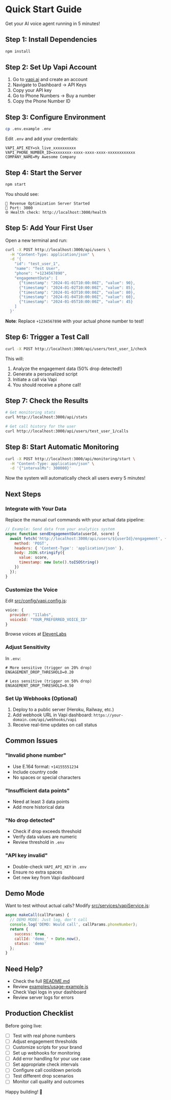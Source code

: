 # Quick Start Guide

Get your AI voice agent running in 5 minutes!

## Step 1: Install Dependencies

```bash
npm install
```

## Step 2: Set Up Vapi Account

1. Go to [vapi.ai](https://vapi.ai) and create an account
2. Navigate to Dashboard → API Keys
3. Copy your API key
4. Go to Phone Numbers → Buy a number
5. Copy the Phone Number ID

## Step 3: Configure Environment

```bash
cp .env.example .env
```

Edit `.env` and add your credentials:

```env
VAPI_API_KEY=sk_live_xxxxxxxxxx
VAPI_PHONE_NUMBER_ID=xxxxxxxx-xxxx-xxxx-xxxx-xxxxxxxxxxxx
COMPANY_NAME=My Awesome Company
```

## Step 4: Start the Server

```bash
npm start
```

You should see:

```
🚀 Revenue Optimization Server Started
📍 Port: 3000
🌐 Health check: http://localhost:3000/health
```

## Step 5: Add Your First User

Open a new terminal and run:

```bash
curl -X POST http://localhost:3000/api/users \
  -H "Content-Type: application/json" \
  -d '{
    "id": "test_user_1",
    "name": "Test User",
    "phone": "+1234567890",
    "engagementData": [
      {"timestamp": "2024-01-01T10:00:00Z", "value": 90},
      {"timestamp": "2024-01-02T10:00:00Z", "value": 85},
      {"timestamp": "2024-01-03T10:00:00Z", "value": 80},
      {"timestamp": "2024-01-04T10:00:00Z", "value": 60},
      {"timestamp": "2024-01-05T10:00:00Z", "value": 45}
    ]
  }'
```

**Note**: Replace `+1234567890` with your actual phone number to test!

## Step 6: Trigger a Test Call

```bash
curl -X POST http://localhost:3000/api/users/test_user_1/check
```

This will:
1. Analyze the engagement data (50% drop detected!)
2. Generate a personalized script
3. Initiate a call via Vapi
4. You should receive a phone call!

## Step 7: Check the Results

```bash
# Get monitoring stats
curl http://localhost:3000/api/stats

# Get call history for the user
curl http://localhost:3000/api/users/test_user_1/calls
```

## Step 8: Start Automatic Monitoring

```bash
curl -X POST http://localhost:3000/api/monitoring/start \
  -H "Content-Type: application/json" \
  -d '{"intervalMs": 300000}'
```

Now the system will automatically check all users every 5 minutes!

## Next Steps

### Integrate with Your Data

Replace the manual curl commands with your actual data pipeline:

```javascript
// Example: Send data from your analytics system
async function sendEngagementData(userId, score) {
  await fetch('http://localhost:3000/api/users/${userId}/engagement', {
    method: 'POST',
    headers: { 'Content-Type': 'application/json' },
    body: JSON.stringify({
      value: score,
      timestamp: new Date().toISOString()
    })
  });
}
```

### Customize the Voice

Edit [src/config/vapi.config.js](src/config/vapi.config.js):

```javascript
voice: {
  provider: "11labs",
  voiceId: "YOUR_PREFERRED_VOICE_ID"
}
```

Browse voices at [ElevenLabs](https://elevenlabs.io/voice-library)

### Adjust Sensitivity

In `.env`:

```env
# More sensitive (trigger on 20% drop)
ENGAGEMENT_DROP_THRESHOLD=0.20

# Less sensitive (trigger on 50% drop)
ENGAGEMENT_DROP_THRESHOLD=0.50
```

### Set Up Webhooks (Optional)

1. Deploy to a public server (Heroku, Railway, etc.)
2. Add webhook URL in Vapi dashboard: `https://your-domain.com/api/webhooks/vapi`
3. Receive real-time updates on call status

## Common Issues

### "Invalid phone number"
- Use E.164 format: `+14155551234`
- Include country code
- No spaces or special characters

### "Insufficient data points"
- Need at least 3 data points
- Add more historical data

### "No drop detected"
- Check if drop exceeds threshold
- Verify data values are numeric
- Review threshold in `.env`

### "API key invalid"
- Double-check `VAPI_API_KEY` in `.env`
- Ensure no extra spaces
- Get new key from Vapi dashboard

## Demo Mode

Want to test without actual calls? Modify [src/services/vapiService.js](src/services/vapiService.js):

```javascript
async makeCall(callParams) {
  // DEMO MODE: Just log, don't call
  console.log('DEMO: Would call', callParams.phoneNumber);
  return {
    success: true,
    callId: 'demo_' + Date.now(),
    status: 'demo'
  };
}
```

## Need Help?

- Check the full [README.md](README.md)
- Review [examples/usage-example.js](examples/usage-example.js)
- Check Vapi logs in your dashboard
- Review server logs for errors

## Production Checklist

Before going live:

- [ ] Test with real phone numbers
- [ ] Adjust engagement thresholds
- [ ] Customize scripts for your brand
- [ ] Set up webhooks for monitoring
- [ ] Add error handling for your use case
- [ ] Set appropriate check intervals
- [ ] Configure call cooldown periods
- [ ] Test different drop scenarios
- [ ] Monitor call quality and outcomes

Happy building! 🚀
